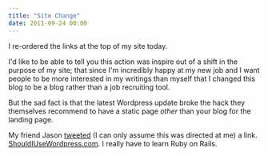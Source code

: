 ```yaml
---
title: "Site Change"
date: 2011-09-24 00:00
---
```


I re-ordered the links at the top of my site today.

I'd like to be able to tell you this action was inspire out of a shift in the purpose of my site; that since I'm incredibly happy at my new job and I want people to be more interested in my writings than myself that I changed this blog to be a blog rather than a job recruiting tool.

But the sad fact is that the latest Wordpress update broke the hack they themselves recommend to have a static page _other_&nbsp;than your blog for the landing page.

My friend Jason [tweeted](http://twitter.com/#!/jasonbrennan/status/116975447526473728) (I can only assume this was directed at me) a link. [ShouldIUseWordpress.com](http://shouldiusewordpress.com/).&nbsp;I really have to learn Ruby on Rails.

<!-- more -->
